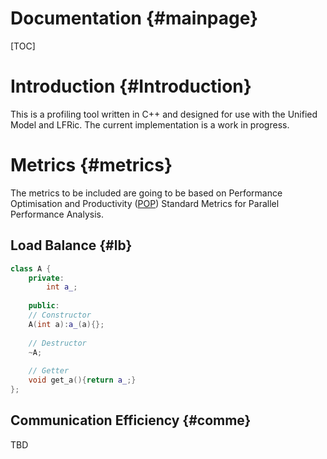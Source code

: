Documentation {#mainpage}
=============
[TOC]

# Introduction {#Introduction}

This is a profiling tool written in C++ and designed for use with the Unified
Model and LFRic.
The current implementation is a work in progress.

# Metrics  {#metrics}

The metrics to be included are going to be based on Performance Optimisation
and Productivity (<a href="https://pop-coe.eu/node/69">POP</a>) Standard Metrics 
for Parallel Performance Analysis.

## Load Balance {#lb}
~~~~~~~~~~~~~~~~~~~~~~~cpp
class A {
    private:
        int a_;
        
    public:
    // Constructor
    A(int a):a_(a){};
    
    // Destructor
    ~A;
    
    // Getter
    void get_a(){return a_;}
};
~~~~~~~~~~~~~~~~~~~~~~~

## Communication Efficiency {#comme}
TBD
 